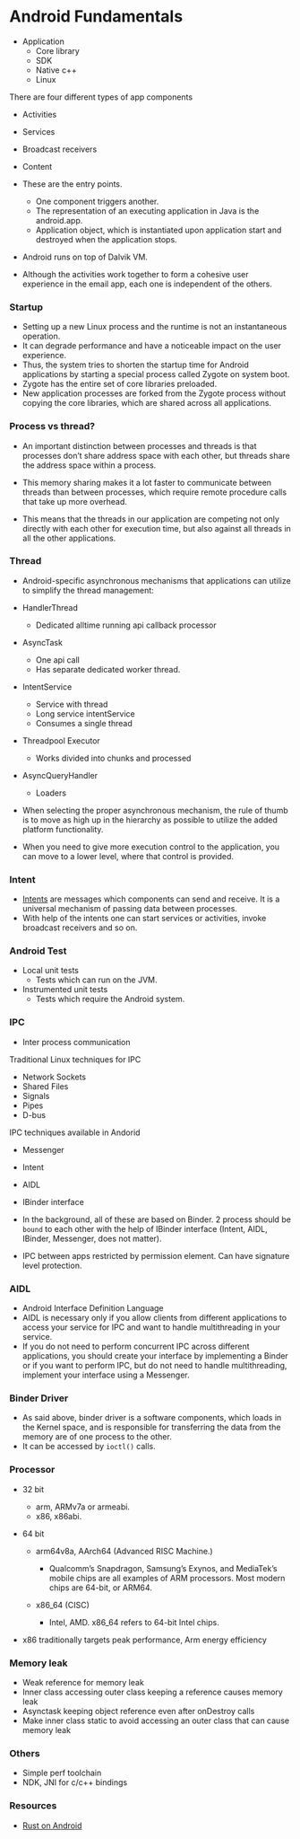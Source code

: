 # Android Fundamentals

- Application
  - Core library
  - SDK 
  - Native c++ 
  - Linux

There are four different types of app components
-   Activities
-   Services
-   Broadcast receivers
-   Content 

- These are the entry points. 
  - One component triggers another. 
  - The representation of an executing application in Java is the android.app. 
  - Application object, which is instantiated upon application start and destroyed when the application stops.

- Android runs on top of Dalvik VM. 
- Although the activities work together to form a cohesive user experience in the email app, each one is independent of the others.

### Startup

- Setting up a new Linux process and the runtime is not an instantaneous operation. 
- It can degrade performance and have a noticeable impact on the user experience. 
- Thus, the system tries to shorten the startup time for Android applications by starting a special process called Zygote on system boot. 
- Zygote has the entire set of core libraries preloaded. 
- New application processes are forked from the Zygote process without copying the core libraries, which are shared across all applications.


### Process vs thread?

- An important distinction between processes and threads is that processes don’t share address space with each other, but threads share the address space within a process.

- This memory sharing makes it a lot faster to communicate between threads than between processes, which require remote procedure calls that take up more overhead.

- This means that the threads in our application are competing not only directly with each other for execution time, but also against all threads in all the other applications.


### Thread

- Android-specific asynchronous mechanisms that applications can utilize to simplify the thread management:

- HandlerThread 
  - Dedicated alltime running api callback processor

- AsyncTask 
  - One api call 
  - Has separate dedicated worker thread. 

- IntentService
  - Service with thread
  - Long service intentService
  - Consumes a single thread

- Threadpool Executor
  - Works divided into chunks and processed

- AsyncQueryHandler
  - Loaders

- When selecting the proper asynchronous mechanism, the rule of thumb is to move as high up in the hierarchy as possible to utilize the added platform functionality. 
 
- When you need to give more execution control to the application, you can move to a lower level, where that control is provided.


### Intent

- [Intents](http://developer.android.com/reference/android/content/Intent.html) are messages which components can send and receive. It is a universal mechanism of passing data between processes. 
- With help of the intents one can start services or activities, invoke broadcast receivers and so on.


### Android Test

- Local unit tests 
  - Tests which can run on the JVM.
- Instrumented unit tests 
  - Tests which require the Android system.


### IPC 

- Inter process communication

Traditional Linux techniques for IPC

- Network Sockets
- Shared Files
- Signals
- Pipes
- D-bus  

IPC techniques available in Andorid
- Messenger
- Intent
- AIDL 
- IBinder interface  

- In the background, all of these are based on Binder. 2 process should be `bound` to each other with the help of IBinder interface (Intent, AIDL, IBinder, Messenger, does not matter).

- IPC between apps restricted by permission element. Can have signature level protection.


### AIDL

- Android Interface Definition Language
- AIDL is necessary only if you allow clients from different applications to access your service for IPC and want to handle multithreading in your service. 
- If you do not need to perform concurrent IPC across different applications, you should create your interface by implementing a Binder or if you want to perform IPC, but do not need to handle multithreading, implement your interface using a Messenger.


### Binder Driver

- As said above, binder driver is a software components, which loads in the Kernel space, and is responsible for transferring the data from the memory are of one process to the other. 
- It can be accessed by `ioctl()` calls.


### Processor
- 32 bit
  - arm, ARMv7a or armeabi.
  - x86, x86abi.

- 64 bit
  - arm64v8a, AArch64 (Advanced RISC Machine.)
    - Qualcomm’s Snapdragon, Samsung’s Exynos, and MediaTek’s mobile chips are all examples of ARM processors. Most modern chips are 64-bit, or ARM64.
    
  - x86_64 (CISC)
    - Intel, AMD. x86_64 refers to 64-bit Intel chips.

- x86 traditionally targets peak performance, Arm energy efficiency
    

### Memory leak
- Weak reference for memory leak
- Inner class accessing outer class keeping a reference causes memory leak
- Asynctask keeping object reference even after onDestroy calls
- Make inner class static to avoid accessing an outer class that can cause memory leak


### Others
- Simple perf toolchain
- NDK, JNI for c/c++ bindings


### Resources
- [Rust on Android](https://security.googleblog.com/2021/04/rust-in-android-platform.html)
